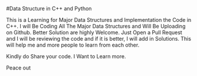 #Data Structure in C++ and Python

This is a Learning for Major Data Structures and Implementation the Code in C++.
I will Be Coding All The Major Data Structures and Will Be Uploading on Github.
Better Solution are highly Welcome. Just Open a Pull Request and I will be reviewing the code 
and if it is better, I will add in Solutions. This will help me and more people to learn from each other.

Kindly do Share your code. I Want to Learn more.

Peace out
